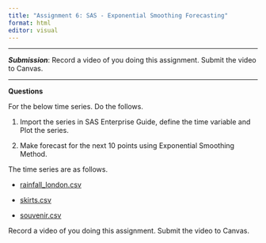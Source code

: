 ```yaml
---
title: "Assignment 6: SAS - Exponential Smoothing Forecasting"
format: html
editor: visual
---
```




------------------------------------------------------------------------

***Submission***: Record a video of you doing this assignment. Submit the video to Canvas. 







------------------------------------------------------------------------

**Questions** 

For the below time series. Do the follows.

1.  Import the series in SAS Enterprise Guide, define the time variable and Plot the series. 

2.  Make forecast for the next 10 points using Exponential Smoothing Method. 

The time series are as follows. 

  - [rainfall_london.csv](https://bryantstats.github.io/math475/slides/rainfall_london.csv)
  
  - [skirts.csv](https://bryantstats.github.io/math475/slides/skirts.csv)
  
  - [souvenir.csv](https://bryantstats.github.io/math475/slides/souvenir.csv)

Record a video of you doing this assignment. Submit the video to Canvas. 

